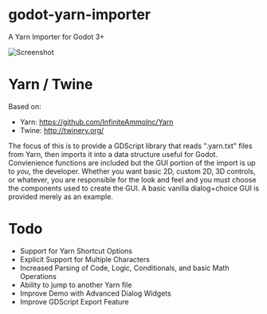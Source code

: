 # godot-yarn-importer
A Yarn Importer for Godot 3+

![Screenshot](https://i.imgur.com/WRtQUJl.png)

# Yarn / Twine

Based on:
- Yarn: https://github.com/InfiniteAmmoInc/Yarn
- Twine: http://twinery.org/

The focus of this is to provide a GDScript library that reads ".yarn.txt" files from Yarn, then imports it into a data structure useful for Godot.  Convienience functions are included but the GUI portion of the import is up to *you*, the developer.  Whether you want basic 2D, custom 2D, 3D controls, or whatever, you are responsible for the look and feel and you must choose the components used to create the GUI. A basic vanilla dialog+choice GUI is provided merely as an example.

# Todo

- Support for Yarn Shortcut Options
- Explicit Support for Multiple Characters
- Increased Parsing of Code, Logic, Conditionals, and basic Math Operations
- Ability to jump to another Yarn file
- Improve Demo with Advanced Dialog Widgets
- Improve GDScript Export Feature
